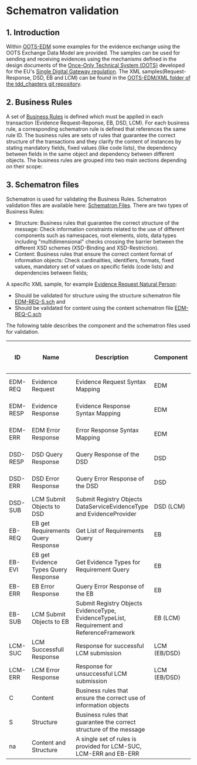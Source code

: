 # Schematron validation

## 1. Introduction 

Within [OOTS-EDM](https://ec.europa.eu/digital-building-blocks/wikis/pages/viewpage.action?pageId=489653731) some examples for the evidence exchange using the OOTS Exchange Data Model are provided. The samples can be used for sending and receiving evidences using the mechanisms defined in the design documents of the [Once-Only Technical System (OOTS)](https://ec.europa.eu/cefdigital/wiki/display/CEFDIGITAL/Once+Only+Principle) developed for the EU's [Single Digital Gateway regulation](https://ec.europa.eu/growth/single-market/single-digital-gateway_en). 
 The XML samples(Request-Response, DSD, EB and LCM) can be found in the [OOTS-EDM/XML folder of the tdd_chapters git repository](https://code.europa.eu/oots/tdd/tdd_chapters/-/tree/e49131e193760a7527ade3f207b1f3a037ac0c56/OOTS-EDM/xml).


## 2. Business Rules
A set of [Business Rules](https://code.europa.eu/oots/tdd/tdd_chapters/-/tree/master/OOTS-EDM/xlsx) is defined which must be applied in each transaction (Evidence Request-Reponse, EB, DSD, LCM). For each business rule, a corresponding schematron rule is defined that references the same rule ID. The business rules are sets of rules that guarantee the correct structure of the transactions and they clarify the content of instances by stating mandatory fields, fixed values (like code lists), the dependency between fields in the same object and dependency between different objects. The business rules are grouped into two main sections depending on their scope:


					
## 3. Schematron files
Schematron is used for validating the Business Rules. Schematron validation files are available here: [Schematron Files](https://code.europa.eu/oots/tdd/tdd_chapters/-/tree/master/OOTS-EDM/sch). There are two types of Business Rules:
   * Structure: Business rules that guarantee the correct structure of the message:
Check information constraints related to the use of different components such as namespaces, root elements, slots, data types including "multidimensional" checks crossing the barrier between the different XSD schemes (XSD-Binding and XSD-Restriction).
   * Content: Business rules that ensure the correct content format of information objects:
Check cardinalities, identifiers, formats, fixed values, mandatory set of values on specific fields (code lists) and dependencies between fields;

A specific XML sample, for example [Evidence Request Natural Person](https://code.europa.eu/oots/tdd/tdd_chapters/-/blob/master/OOTS-EDM/xml/Request-Response%20Samples/4.5.4%20-%20OOTS-EDM%20XML%20Examples%20of%20the%20Evidence%20Exchange/3.6.1%20Example%20for%20requesting%20a%20birth%20certificate/Natural%20Person/3.6.1.1%20EvReq%20Natural%20Person%20Step%201.xml):
* Should be validated for structure using the structure schematron file [EDM-REQ-S.sch](https://code.europa.eu/oots/tdd/tdd_chapters/-/blob/master/OOTS-EDM/sch/EB-REQ-S.sch) and 
* Should be validated for content using the content schematron file [EDM-REQ-C.sch](https://code.europa.eu/oots/tdd/tdd_chapters/-/blob/master/OOTS-EDM/sch/EDM-REQ-C.sch)

The following table describes the component and the schematron files used for validation.

| ID| Name|Description|Component|SCH Structure validation file|SCH Content Validation File    		
|---------------|----------------------------|-----------------------------|-------------------|-----------------|------------|
|EDM-REQ  | Evidence Request  | Evidence Request Syntax Mapping |EDM|EDM-REQ-S.sch|EDM-REQ-C.sch|
|EDM-RESP |  Evidence Response | Evidence Response Syntax Mapping  |EDM|EDM-ERR-S.sch|EDM-ERR-C.sch|
|EDM-ERR  | EDM Error Response  | Error Response Syntax Mapping  |EDM|EDM-ERR-S.sch|EDM-ERR-C.sch|
|DSD-RESP|DSD Query Response|Query Response of the DSD|DSD|DSD-RESP-S.sch|DSD-RESP-C.sch|
|DSD-ERR|DSD Error Response|Query Error Response of the DSD|DSD|DSD-ERR-S.sch|DSD-ERR-C.sch|
|DSD-SUB|LCM Submit Objects to DSD|Submit Registry Objects DataServiceEvidenceType and EvidenceProvider|DSD (LCM)|DSD-SUB-S.sch|DSD-SUB-C.sch|
|EB-REQ|EB get Requirements Query Response|Get List of Requirements Query|EB|EB-REQ-S.sch|EB-REQ-C.sch|
|EB-EVI|EB get Evidence Types Query Response|Get Evidence Types for Requirement Query|EB|EB-EVI-S.sch|EB-EVI-C.sch|
|EB-ERR|EB Error Response|Query Error Response of the EB|EB|EB-ERR.sch| |
|EB-SUB|LCM Submit Objects to EB|Submit Registry Objects EvidenceType, EvidenceTypeList, Requirement and ReferenceFramework|EB (LCM)|EB-SUB-S.sch|EB-SUB-C.sch|
|LCM-SUC|LCM Successfull Response|Response for successful LCM submission|LCM (EB/DSD)|LCM-SUC.sch|	|
|LCM-ERR|LCM Error Response|Response for unsuccessful LCM submission|LCM (EB/DSD)|LCM-ERR.sch|	|
|C|	Content|	Business rules that ensure the correct use of information objects|	|	|	|
|S|	Structure|	Business rules that guarantee the correct structure of the message|	|	|	|
|na|	Content and Structure|	A single set of rules is provided for LCM-SUC, LCM-ERR and EB-ERR| |  | |
